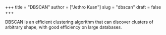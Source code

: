 +++
title = "DBSCAN"
author = ["Jethro Kuan"]
slug = "dbscan"
draft = false
+++

DBSCAN is an efficient clustering algorithm that can discover clusters of arbitrary shape, with good efficiency on large databases.
